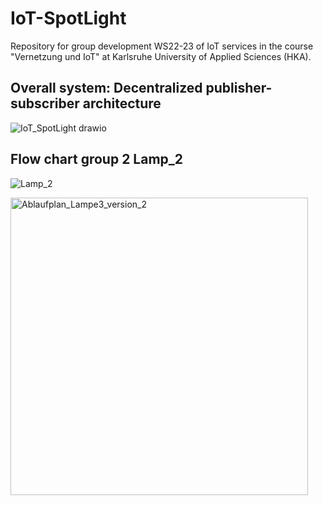 # IoT-SpotLight
Repository for group development WS22-23 of IoT services in the course "Vernetzung und IoT" at Karlsruhe University of Applied Sciences (HKA). 

## Overall system: Decentralized publisher-subscriber architecture
![IoT_SpotLight drawio](https://user-images.githubusercontent.com/118208964/207103472-0074576a-608e-4b71-9949-1257d9cf66d8.png)

## Flow chart group 2 Lamp_2
![Lamp_2](https://user-images.githubusercontent.com/118208511/207111874-1f17f8c7-acce-43b1-87f3-e7db21e399a6.png)


<img width="476" alt="Ablaufplan_Lampe3_version_2" src="https://user-images.githubusercontent.com/118208717/207116635-eef56ab7-d868-43a7-a5f2-107e4cd12c2b.png">
